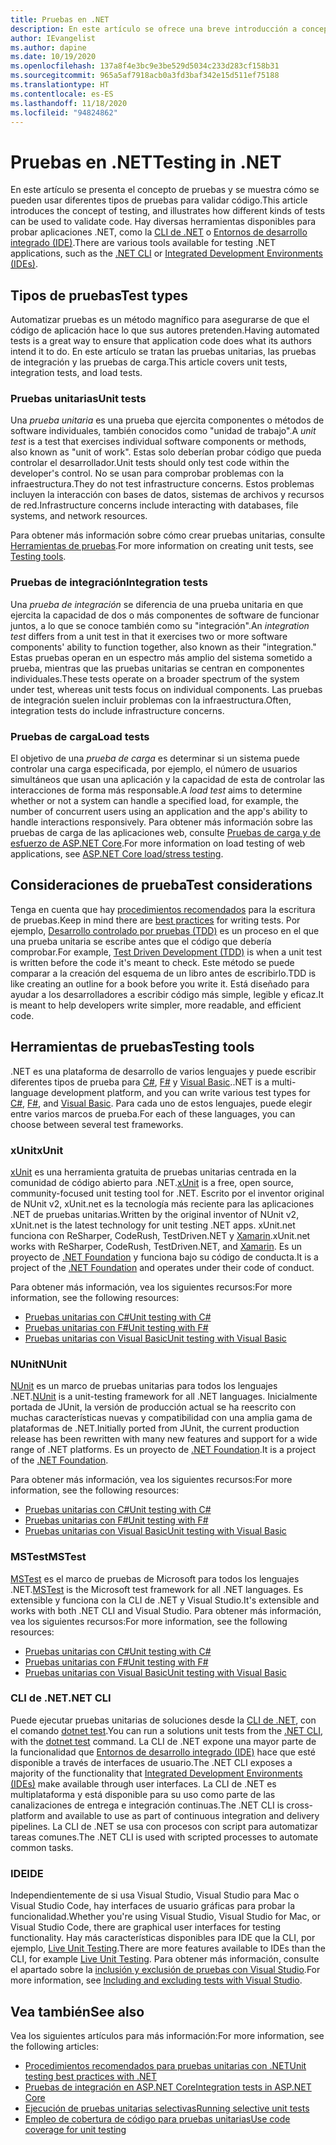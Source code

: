 ```yaml
---
title: Pruebas en .NET
description: En este artículo se ofrece una breve introducción a conceptos de pruebas, terminología y herramientas para realizar pruebas en .NET.
author: IEvangelist
ms.author: dapine
ms.date: 10/19/2020
ms.openlocfilehash: 137a8f4e3bc9e3be529d5034c233d283cf158b31
ms.sourcegitcommit: 965a5af7918acb0a3fd3baf342e15d511ef75188
ms.translationtype: HT
ms.contentlocale: es-ES
ms.lasthandoff: 11/18/2020
ms.locfileid: "94824862"
---
```

# <a name="testing-in-net"></a><span data-ttu-id="86d5c-103">Pruebas en .NET</span><span class="sxs-lookup"><span data-stu-id="86d5c-103">Testing in .NET</span></span>

<span data-ttu-id="86d5c-104">En este artículo se presenta el concepto de pruebas y se muestra cómo se pueden usar diferentes tipos de pruebas para validar código.</span><span class="sxs-lookup"><span data-stu-id="86d5c-104">This article introduces the concept of testing, and illustrates how different kinds of tests can be used to validate code.</span></span> <span data-ttu-id="86d5c-105">Hay diversas herramientas disponibles para probar aplicaciones .NET, como la [CLI de .NET](#net-cli) o [Entornos de desarrollo integrado (IDE)](#ide).</span><span class="sxs-lookup"><span data-stu-id="86d5c-105">There are various tools available for testing .NET applications, such as the [.NET CLI](#net-cli) or [Integrated Development Environments (IDEs)](#ide).</span></span>

## <a name="test-types"></a><span data-ttu-id="86d5c-106">Tipos de pruebas</span><span class="sxs-lookup"><span data-stu-id="86d5c-106">Test types</span></span>

<span data-ttu-id="86d5c-107">Automatizar pruebas es un método magnífico para asegurarse de que el código de aplicación hace lo que sus autores pretenden.</span><span class="sxs-lookup"><span data-stu-id="86d5c-107">Having automated tests is a great way to ensure that application code does what its authors intend it to do.</span></span> <span data-ttu-id="86d5c-108">En este artículo se tratan las pruebas unitarias, las pruebas de integración y las pruebas de carga.</span><span class="sxs-lookup"><span data-stu-id="86d5c-108">This article covers unit tests, integration tests, and load tests.</span></span>

### <a name="unit-tests"></a><span data-ttu-id="86d5c-109">Pruebas unitarias</span><span class="sxs-lookup"><span data-stu-id="86d5c-109">Unit tests</span></span>

<span data-ttu-id="86d5c-110">Una *prueba unitaria* es una prueba que ejercita componentes o métodos de software individuales, también conocidos como "unidad de trabajo".</span><span class="sxs-lookup"><span data-stu-id="86d5c-110">A *unit test* is a test that exercises individual software components or methods, also known as "unit of work".</span></span> <span data-ttu-id="86d5c-111">Estas solo deberían probar código que pueda controlar el desarrollador.</span><span class="sxs-lookup"><span data-stu-id="86d5c-111">Unit tests should only test code within the developer's control.</span></span> <span data-ttu-id="86d5c-112">No se usan para comprobar problemas con la infraestructura.</span><span class="sxs-lookup"><span data-stu-id="86d5c-112">They do not test infrastructure concerns.</span></span> <span data-ttu-id="86d5c-113">Estos problemas incluyen la interacción con bases de datos, sistemas de archivos y recursos de red.</span><span class="sxs-lookup"><span data-stu-id="86d5c-113">Infrastructure concerns include interacting with databases, file systems, and network resources.</span></span>

<span data-ttu-id="86d5c-114">Para obtener más información sobre cómo crear pruebas unitarias, consulte [Herramientas de pruebas](#testing-tools).</span><span class="sxs-lookup"><span data-stu-id="86d5c-114">For more information on creating unit tests, see [Testing tools](#testing-tools).</span></span>

### <a name="integration-tests"></a><span data-ttu-id="86d5c-115">Pruebas de integración</span><span class="sxs-lookup"><span data-stu-id="86d5c-115">Integration tests</span></span>

<span data-ttu-id="86d5c-116">Una *prueba de integración* se diferencia de una prueba unitaria en que ejercita la capacidad de dos o más componentes de software de funcionar juntos, a lo que se conoce también como su "integración".</span><span class="sxs-lookup"><span data-stu-id="86d5c-116">An *integration test* differs from a unit test in that it exercises two or more software components' ability to function together, also known as their "integration."</span></span> <span data-ttu-id="86d5c-117">Estas pruebas operan en un espectro más amplio del sistema sometido a prueba, mientras que las pruebas unitarias se centran en componentes individuales.</span><span class="sxs-lookup"><span data-stu-id="86d5c-117">These tests operate on a broader spectrum of the system under test, whereas unit tests focus on individual components.</span></span> <span data-ttu-id="86d5c-118">Las pruebas de integración suelen incluir problemas con la infraestructura.</span><span class="sxs-lookup"><span data-stu-id="86d5c-118">Often, integration tests do include infrastructure concerns.</span></span>

### <a name="load-tests"></a><span data-ttu-id="86d5c-119">Pruebas de carga</span><span class="sxs-lookup"><span data-stu-id="86d5c-119">Load tests</span></span>

<span data-ttu-id="86d5c-120">El objetivo de una *prueba de carga* es determinar si un sistema puede controlar una carga especificada, por ejemplo, el número de usuarios simultáneos que usan una aplicación y la capacidad de esta de controlar las interacciones de forma más responsable.</span><span class="sxs-lookup"><span data-stu-id="86d5c-120">A *load test* aims to determine whether or not a system can handle a specified load, for example, the number of concurrent users using an application and the app's ability to handle interactions responsively.</span></span> <span data-ttu-id="86d5c-121">Para obtener más información sobre las pruebas de carga de las aplicaciones web, consulte [Pruebas de carga y de esfuerzo de ASP.NET Core](/aspnet/core/test/load-tests).</span><span class="sxs-lookup"><span data-stu-id="86d5c-121">For more information on load testing of web applications, see [ASP.NET Core load/stress testing](/aspnet/core/test/load-tests).</span></span>

## <a name="test-considerations"></a><span data-ttu-id="86d5c-122">Consideraciones de prueba</span><span class="sxs-lookup"><span data-stu-id="86d5c-122">Test considerations</span></span>

<span data-ttu-id="86d5c-123">Tenga en cuenta que hay [procedimientos recomendados](unit-testing-best-practices.md) para la escritura de pruebas.</span><span class="sxs-lookup"><span data-stu-id="86d5c-123">Keep in mind there are [best practices](unit-testing-best-practices.md) for writing tests.</span></span> <span data-ttu-id="86d5c-124">Por ejemplo, [Desarrollo controlado por pruebas (TDD)](https://deviq.com/test-driven-development) es un proceso en el que una prueba unitaria se escribe antes que el código que debería comprobar.</span><span class="sxs-lookup"><span data-stu-id="86d5c-124">For example, [Test Driven Development (TDD)](https://deviq.com/test-driven-development) is when a unit test is written before the code it's meant to check.</span></span> <span data-ttu-id="86d5c-125">Este método se puede comparar a la creación del esquema de un libro antes de escribirlo.</span><span class="sxs-lookup"><span data-stu-id="86d5c-125">TDD is like creating an outline for a book before you write it.</span></span> <span data-ttu-id="86d5c-126">Está diseñado para ayudar a los desarrolladores a escribir código más simple, legible y eficaz.</span><span class="sxs-lookup"><span data-stu-id="86d5c-126">It is meant to help developers write simpler, more readable, and efficient code.</span></span>

## <a name="testing-tools"></a><span data-ttu-id="86d5c-127">Herramientas de pruebas</span><span class="sxs-lookup"><span data-stu-id="86d5c-127">Testing tools</span></span>

<span data-ttu-id="86d5c-128">.NET es una plataforma de desarrollo de varios lenguajes y puede escribir diferentes tipos de prueba para [C#](../../csharp/index.yml), [F#](../../fsharp/index.yml) y [Visual Basic](../../visual-basic/index.yml).</span><span class="sxs-lookup"><span data-stu-id="86d5c-128">.NET is a multi-language development platform, and you can write various test types for [C#](../../csharp/index.yml), [F#](../../fsharp/index.yml), and [Visual Basic](../../visual-basic/index.yml).</span></span> <span data-ttu-id="86d5c-129">Para cada uno de estos lenguajes, puede elegir entre varios marcos de prueba.</span><span class="sxs-lookup"><span data-stu-id="86d5c-129">For each of these languages, you can choose between several test frameworks.</span></span>

### <a name="xunit"></a><span data-ttu-id="86d5c-130">xUnit</span><span class="sxs-lookup"><span data-stu-id="86d5c-130">xUnit</span></span>

<span data-ttu-id="86d5c-131">[xUnit](https://xunit.net) es una herramienta gratuita de pruebas unitarias centrada en la comunidad de código abierto para .NET.</span><span class="sxs-lookup"><span data-stu-id="86d5c-131">[xUnit](https://xunit.net) is a free, open source, community-focused unit testing tool for .NET.</span></span> <span data-ttu-id="86d5c-132">Escrito por el inventor original de NUnit v2, xUnit.net es la tecnología más reciente para las aplicaciones .NET de pruebas unitarias.</span><span class="sxs-lookup"><span data-stu-id="86d5c-132">Written by the original inventor of NUnit v2, xUnit.net is the latest technology for unit testing .NET apps.</span></span> <span data-ttu-id="86d5c-133">xUnit.net funciona con ReSharper, CodeRush, TestDriven.NET y [Xamarin](https://dotnet.microsoft.com/apps/xamarin).</span><span class="sxs-lookup"><span data-stu-id="86d5c-133">xUnit.net works with ReSharper, CodeRush, TestDriven.NET, and [Xamarin](https://dotnet.microsoft.com/apps/xamarin).</span></span> <span data-ttu-id="86d5c-134">Es un proyecto de [.NET Foundation](https://dotnetfoundation.org) y funciona bajo su código de conducta.</span><span class="sxs-lookup"><span data-stu-id="86d5c-134">It is a project of the [.NET Foundation](https://dotnetfoundation.org) and operates under their code of conduct.</span></span>

<span data-ttu-id="86d5c-135">Para obtener más información, vea los siguientes recursos:</span><span class="sxs-lookup"><span data-stu-id="86d5c-135">For more information, see the following resources:</span></span>

- [<span data-ttu-id="86d5c-136">Pruebas unitarias con C#</span><span class="sxs-lookup"><span data-stu-id="86d5c-136">Unit testing with C#</span></span>](unit-testing-with-dotnet-test.md)
- [<span data-ttu-id="86d5c-137">Pruebas unitarias con F#</span><span class="sxs-lookup"><span data-stu-id="86d5c-137">Unit testing with F#</span></span>](unit-testing-fsharp-with-dotnet-test.md)
- [<span data-ttu-id="86d5c-138">Pruebas unitarias con Visual Basic</span><span class="sxs-lookup"><span data-stu-id="86d5c-138">Unit testing with Visual Basic</span></span>](unit-testing-visual-basic-with-dotnet-test.md)

### <a name="nunit"></a><span data-ttu-id="86d5c-139">NUnit</span><span class="sxs-lookup"><span data-stu-id="86d5c-139">NUnit</span></span>

<span data-ttu-id="86d5c-140">[NUnit](https://nunit.org) es un marco de pruebas unitarias para todos los lenguajes .NET.</span><span class="sxs-lookup"><span data-stu-id="86d5c-140">[NUnit](https://nunit.org) is a unit-testing framework for all .NET languages.</span></span> <span data-ttu-id="86d5c-141">Inicialmente portada de JUnit, la versión de producción actual se ha reescrito con muchas características nuevas y compatibilidad con una amplia gama de plataformas de .NET.</span><span class="sxs-lookup"><span data-stu-id="86d5c-141">Initially ported from JUnit, the current production release has been rewritten with many new features and support for a wide range of .NET platforms.</span></span> <span data-ttu-id="86d5c-142">Es un proyecto de [.NET Foundation](https://dotnetfoundation.org).</span><span class="sxs-lookup"><span data-stu-id="86d5c-142">It is a project of the [.NET Foundation](https://dotnetfoundation.org).</span></span>

<span data-ttu-id="86d5c-143">Para obtener más información, vea los siguientes recursos:</span><span class="sxs-lookup"><span data-stu-id="86d5c-143">For more information, see the following resources:</span></span>

- [<span data-ttu-id="86d5c-144">Pruebas unitarias con C#</span><span class="sxs-lookup"><span data-stu-id="86d5c-144">Unit testing with C#</span></span>](unit-testing-with-nunit.md)
- [<span data-ttu-id="86d5c-145">Pruebas unitarias con F#</span><span class="sxs-lookup"><span data-stu-id="86d5c-145">Unit testing with F#</span></span>](unit-testing-fsharp-with-nunit.md)
- [<span data-ttu-id="86d5c-146">Pruebas unitarias con Visual Basic</span><span class="sxs-lookup"><span data-stu-id="86d5c-146">Unit testing with Visual Basic</span></span>](unit-testing-visual-basic-with-nunit.md)

### <a name="mstest"></a><span data-ttu-id="86d5c-147">MSTest</span><span class="sxs-lookup"><span data-stu-id="86d5c-147">MSTest</span></span>

<span data-ttu-id="86d5c-148">[MSTest](https://github.com/Microsoft/testfx-docs) es el marco de pruebas de Microsoft para todos los lenguajes .NET.</span><span class="sxs-lookup"><span data-stu-id="86d5c-148">[MSTest](https://github.com/Microsoft/testfx-docs) is the Microsoft test framework for all .NET languages.</span></span> <span data-ttu-id="86d5c-149">Es extensible y funciona con la CLI de .NET y Visual Studio.</span><span class="sxs-lookup"><span data-stu-id="86d5c-149">It's extensible and works with both .NET CLI and Visual Studio.</span></span> <span data-ttu-id="86d5c-150">Para obtener más información, vea los siguientes recursos:</span><span class="sxs-lookup"><span data-stu-id="86d5c-150">For more information, see the following resources:</span></span>

- [<span data-ttu-id="86d5c-151">Pruebas unitarias con C#</span><span class="sxs-lookup"><span data-stu-id="86d5c-151">Unit testing with C#</span></span>](unit-testing-with-mstest.md)
- [<span data-ttu-id="86d5c-152">Pruebas unitarias con F#</span><span class="sxs-lookup"><span data-stu-id="86d5c-152">Unit testing with F#</span></span>](unit-testing-fsharp-with-mstest.md)
- [<span data-ttu-id="86d5c-153">Pruebas unitarias con Visual Basic</span><span class="sxs-lookup"><span data-stu-id="86d5c-153">Unit testing with Visual Basic</span></span>](unit-testing-visual-basic-with-mstest.md)

### <a name="net-cli"></a><span data-ttu-id="86d5c-154">CLI de .NET</span><span class="sxs-lookup"><span data-stu-id="86d5c-154">.NET CLI</span></span>

<span data-ttu-id="86d5c-155">Puede ejecutar pruebas unitarias de soluciones desde la [CLI de .NET](../tools/index.md), con el comando [dotnet test](../tools/dotnet-test.md).</span><span class="sxs-lookup"><span data-stu-id="86d5c-155">You can run a solutions unit tests from the [.NET CLI](../tools/index.md), with the [dotnet test](../tools/dotnet-test.md) command.</span></span> <span data-ttu-id="86d5c-156">La CLI de .NET expone una mayor parte de la funcionalidad que [Entornos de desarrollo integrado (IDE)](#ide) hace que esté disponible a través de interfaces de usuario.</span><span class="sxs-lookup"><span data-stu-id="86d5c-156">The .NET CLI exposes a majority of the functionality that [Integrated Development Environments (IDEs)](#ide) make available through user interfaces.</span></span> <span data-ttu-id="86d5c-157">La CLI de .NET es multiplataforma y está disponible para su uso como parte de las canalizaciones de entrega e integración continuas.</span><span class="sxs-lookup"><span data-stu-id="86d5c-157">The .NET CLI is cross-platform and available to use as part of continuous integration and delivery pipelines.</span></span> <span data-ttu-id="86d5c-158">La CLI de .NET se usa con procesos con script para automatizar tareas comunes.</span><span class="sxs-lookup"><span data-stu-id="86d5c-158">The .NET CLI is used with scripted processes to automate common tasks.</span></span>

### <a name="ide"></a><span data-ttu-id="86d5c-159">IDE</span><span class="sxs-lookup"><span data-stu-id="86d5c-159">IDE</span></span>

<span data-ttu-id="86d5c-160">Independientemente de si usa Visual Studio, Visual Studio para Mac o Visual Studio Code, hay interfaces de usuario gráficas para probar la funcionalidad.</span><span class="sxs-lookup"><span data-stu-id="86d5c-160">Whether you're using Visual Studio, Visual Studio for Mac, or Visual Studio Code, there are graphical user interfaces for testing functionality.</span></span> <span data-ttu-id="86d5c-161">Hay más características disponibles para IDE que la CLI, por ejemplo, [Live Unit Testing](/visualstudio/test/live-unit-testing).</span><span class="sxs-lookup"><span data-stu-id="86d5c-161">There are more features available to IDEs than the CLI, for example [Live Unit Testing](/visualstudio/test/live-unit-testing).</span></span> <span data-ttu-id="86d5c-162">Para obtener más información, consulte el apartado sobre la [inclusión y exclusión de pruebas con Visual Studio](/visualstudio/test/live-unit-testing#include-and-exclude-test-projects-and-test-methods).</span><span class="sxs-lookup"><span data-stu-id="86d5c-162">For more information, see [Including and excluding tests with Visual Studio](/visualstudio/test/live-unit-testing#include-and-exclude-test-projects-and-test-methods).</span></span>

## <a name="see-also"></a><span data-ttu-id="86d5c-163">Vea también</span><span class="sxs-lookup"><span data-stu-id="86d5c-163">See also</span></span>

<span data-ttu-id="86d5c-164">Vea los siguientes artículos para más información:</span><span class="sxs-lookup"><span data-stu-id="86d5c-164">For more information, see the following articles:</span></span>

- [<span data-ttu-id="86d5c-165">Procedimientos recomendados para pruebas unitarias con .NET</span><span class="sxs-lookup"><span data-stu-id="86d5c-165">Unit testing best practices with .NET</span></span>](unit-testing-best-practices.md)
- [<span data-ttu-id="86d5c-166">Pruebas de integración en ASP.NET Core</span><span class="sxs-lookup"><span data-stu-id="86d5c-166">Integration tests in ASP.NET Core</span></span>](/aspnet/core/test/integration-tests#test-app-prerequisites)
- [<span data-ttu-id="86d5c-167">Ejecución de pruebas unitarias selectivas</span><span class="sxs-lookup"><span data-stu-id="86d5c-167">Running selective unit tests</span></span>](selective-unit-tests.md)
- [<span data-ttu-id="86d5c-168">Empleo de cobertura de código para pruebas unitarias</span><span class="sxs-lookup"><span data-stu-id="86d5c-168">Use code coverage for unit testing</span></span>](unit-testing-code-coverage.md)
